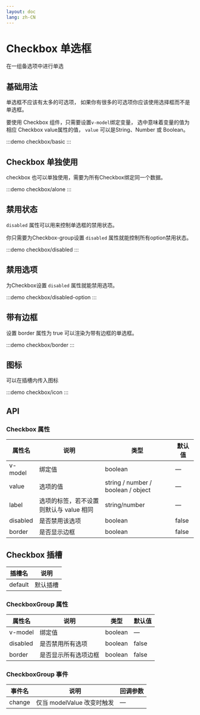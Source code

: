 ```yaml
---
layout: doc
lang: zh-CN
---
```


# Checkbox 单选框

在一组备选项中进行单选

## 基础用法

单选框不应该有太多的可选项， 如果你有很多的可选项你应该使用选择框而不是单选框。

要使用 Checkbox 组件，只需要设置`v-model`绑定变量， 选中意味着变量的值为相应 Checkbox
value属性的值， `value` 可以是String、Number 或 Boolean。

:::demo
checkbox/basic
:::

## Checkbox 单独使用

checkbox 也可以单独使用，需要为所有Checkbox绑定同一个数据。

:::demo
checkbox/alone
:::

## 禁用状态

`disabled` 属性可以用来控制单选框的禁用状态。

你只需要为Checkbox-group设置 `disabled` 属性就能控制所有option禁用状态。

:::demo
checkbox/disabled
:::

## 禁用选项

为Checkbox设置 `disabled` 属性就能禁用选项。

:::demo
checkbox/disabled-option
:::

## 带有边框

设置 border 属性为 true 可以渲染为带有边框的单选框。

:::demo
checkbox/border
:::

## 图标

可以在插槽内传入图标

:::demo
checkbox/icon
:::

## API

### Checkbox 属性

| 属性名      | 说明                      | 类型                                 | 默认值   |
|----------|-------------------------|------------------------------------|-------|
| v-model  | 绑定值        | boolean | —     |
| value    | 选项的值                    | string / number / boolean / object | —     |
| label    | 选项的标签，若不设置则默认与 value 相同 | string/number                      | —     |
| disabled | 是否禁用该选项                 | boolean                            | false |
| border	  | 是否显示边框                  | boolean                            | false |

## Checkbox 插槽

| 插槽名  | 说明   |
| ------- |------|
| default | 默认插槽 |

### CheckboxGroup 属性

| 属性名      | 说明         | 类型      | 默认值   |
|----------|------------|---------|-------|
| v-model  | 绑定值        | boolean | —     |
| disabled | 是否禁用所有选项   | boolean | false |
| border	  | 是否显示所有选项边框 | boolean | false |

### CheckboxGroup 事件

| 事件名    | 说明                  | 回调参数 |
|--------|---------------------|------|
| change | 仅当 modelValue 改变时触发 |  —  |

